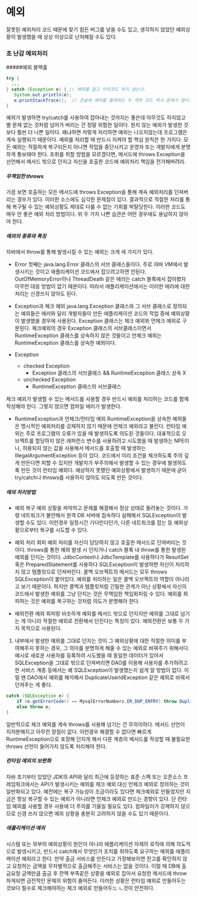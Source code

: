 # 예외
잘못된 예외처리 코드 때문에 찾기 힘든 버그를 낳을 수도 있고, 생각하지 않았던 예외상황이 발생했을 때 상상 이상으로 난처해질 수도 있다.

### 초 난감 예외처리
#####예외 블랙홀 

```JAVA
try {
  ...
} catch (Exception e) { // 예외를 잡고 아무것도 하지 않는다.
   System.out.println(e);
   e.printStackTrace();  // 콘솔에 예외를 출력하는 두 개의 코드 역시 문제가 많다.
}
```
예외가 발생하면 try/catch를 사용하여 잡아내는 것까지는 좋은데 아무것도 하지않고 별 문제 없는 것처럼 넘어가 버리는 건 정말 위험한 일이다. 원치 않는 예외가 발생한 것보다 훨씬 더 나쁜 일이다. 왜냐하면 저렇게 처리하면 예외는 나오지않는데 프로그램은 계속 실행되기 때문이다. 예외를 처리할 때 반드시 지켜야 할 핵심 원칙은 한 가지다. 모든 예외는 적절하게 복구되든지 아니면 작업을 중단시키고 운영자 또는 개발자에게 분명하게 통보돼야 한다. 조취를 취할 방법을 모르겠다면, 메서드에 throws Exception을 선언해서 메서드 밖으로 던지고 자신을 호출한 코드에 예외처리 책임을 전가해버려라.

##### 무책임한 throws
가끔 보면 호출하는 모든 메서드에 throws Exception을 통해 계속 예외처리를 던져버리는 경우가 있다.  이러한 소스에도 심각한 문제점이 있다. 결과적으로 적절한 처리를 통해 복구될 수 있는 예외상황도 제대로 다룰 수 없는 기회를 박탈당한다. 이러한 코드도 매우 안 좋은 예외 처리 방법이다. 위 두 가지 나쁜 습관은 어떤 경우에도 용납하지 않아야 한다.

##### 예외의 종류와 특징
자바에서 throw를 통해 발생시킬 수 있는 예외는 크게 세 가지가 있다.
- Error
첫째는 java.lang.Error 클래스의 서브 클래스들이다. 주로 자바 VM에서 발생시키는 것이고 애플리케이션 코드에서 잡으려고하면 안된다. OutOfMemoryError이나 ThreadDeath 같은 에러는 catch 블록에서 잡아봤자 아무런 대응 방법이 없기 때문이다. 따라서 애플리케이션에서는 이러한 에러에 대한 처리는 신경쓰지 않아도 된다.

- Exception과 체크 예외
java.lang.Exception 클래스와 그 서브 클래스로 정의되는 예외들은 에러와 달리 개발자들이 만든 애플리케이션 코드의 작업 중에 예외상황이 발생했을 경우에 사용된다. Exception 클래스는 체크 예외와 언체크 예외로 구분된다. 체크예외의 경우 Exception 클래스의 서브클래스이면서 RuntimeException 클래스를 상속하지 않은 것들이고 언체크 예외는 RuntimeException 클래스를 상속한 예외이다.
- Exception
	- checked Exception
		- Exception 클래스의 서브클래스 && RuntimeException 클래스 상속 X
	- unchecked Exception
		- RuntimeException 클래스의 서브클래스

체크 예외가 발생할 수 있는 메서드를 사용할 경우 반드시 예외를 처리하는 코드를 함께 작성해야 한다. 그렇지 않으면 컴파일 에러가 발생한다.

- RuntimeException과 언체크/런타임 예외
RuntimeException을 상속한 예외들은 명시적인 예외처리를 강제하지 않기 때문에 언체크 예외라고 불린다. 런타임 예외는 주로 프로그램의 오류가 있을 때 발생하도록 의도된 것들이다. 대표적으로 오브젝트를 할당하지 않은 레퍼런스 변수를 사용하려고 시도했을 때 발생하는 NPE이나, 허용되지 않는 값을 사용해서 메서드를 호출할 때 발생하는 IllegalArgumentException 등이 있다. 코드에서 미리 조건을 체크하도록 주의 깊게 만든다면 피할 수 있지만 개발자가 부주의해서 발생할 수 있는 경우에 발생하도록 만든 것이 런타임 예외다. 예상하지 못했던 예외상황에서 발생하기 때문에 굳이 try/catch나 throws를 사용하지 않아도 되도록 만든 것이다.

##### 예외 처리방법
- 예외 복구
예외 상황을 파악하고 문제를 해결해서 정상 상태로 돌려놓는 것이다. 가령 네트워크가 불안해서 원격 DB 서버에 접속하다 실패해서 SQLException이 발생할 수도 있다. 이런경우 일정시간 기다린다던가, 다른 네트워크를 잡는 등 예외상황으로부터 복구를 시도할 수 있다.

- 예외 처리 회피
예외 처리를 자신이 담당하지 않고 호출한 메서드로 던져버리는 것이다. throws를 통한 예외 발생 시 던지거나 catch 블록 내 throw를 통한 발생된 예외를 던지는 것이다. JdbcContext나 JdbcTemplate를 사용하다가 ResultSet 혹은 PreparedStatement를 사용하다 SQLException이 발생하면 자신이 처리하지 않고 템플릿으로 던져버린다. 콜백 오브젝트의 메서드는 모두 throws SQLException이 붙어있다. 예외를 처리하는 일은 콜백 오브젝트의 역할이 아니라고 보기 때문이다. 하지만 콜백과 템플릿처럼 긴밀한 관계가 아닌 상황에서 자신의 코드에서 발생한 예외를 그냥 던지는 것은 무책임한 책임회피링 수 있다. 예외를 회피하는 것은 예외를 복구하는 것처럼 의도가 분명해야 한다.

- 예외전환
예외 회피랑 비슷하게 예외를 메서드 밖으로 던지지만 예외를 그대로 넘기는 게 아니라 적절한 예외로 전환해서 던진다는 특징이 있다. 예외전환은 보통 두 가지 목적으로 사용된다.
1. 내부에서 발생한 예외를 그대로 던지는 것이 그 예외상황에 대한 적절한 의미를 부여해주지 못하는 경우, 그 의미를 분명하게 해줄 수 있는 예외로 바꿔주기 위해서다.
예시로 새로운 사용자를 등록하려 시도했을 때 동일한 데이터가 있어서 SQLException을 그대로 밖으로 던져버리면 DAO를 이용해 사용자를 추가하려고 한 서비스 계층 등에서는 왜 SQLException이 발생했는지 쉽게 알 방법이 없다. 이럴 땐 DAO에서 예외를 해석해서 DuplicateUserIdException 같은 예외로 바꿔서 던져주는 게 좋다.
```JAVA
catch (SQLException e) {
	if (e.getErrorCode() == MysqlErrorNumbers.ER_DUP_ENTRY) throw DuplicateUserIdException(e); // 중첩예외
	else throw e;
}
```

일반적으로 체크 예외를 계속 throws를 사용해 넘기는 건 무의미하다. 메서드 선언이 지저분해지고 아무런 장점이 없다. 이런경우 해결할 수 없다면 빠르게 RuntimeException으로 포장해 던지게 해서 다른 계층의 메서드를 작성할 때 불필요한 throws 선언이 들어가지 않도록 처리해야 한다.

##### 런타임 예외의 보편화
자바 초기부터 있었던 JDK의 API와 달리 최근에 등장하는 표준 스펙 또는 오픈소스 프레임워크에서는 API가 발생시키는 예외를 체크 예외 대신 언체크 예외로 정의하는 것이 일반화되고 있다. 예전에는 복구 가능성이 조금이라도 있다면 체크예외로 만들었지만 지금은 항상 복구할 수 있는 예외가 아니라면 언체크 예외로 만드는 경향이 있다. 단 런타임 예외를 사용할 경우 사용에 더 주의를 기울일 필요도 있다. 컴파일러가 강제하지 않으므로 신경 쓰지 않으면 예외 상황을 충분히 고려하지 않을 수도 있기 때문이다.

##### 애플리케이션 예외
시스템 또는 외부의 예외상황이 원인이 아니라 애플리케이션 자체의 로직에 의해 의도적으로 발생시키고, 반드시 catch해서 무엇인가 조치를 취하도록 요구하는 예외를 애플리케이션 예외라고 한다.
만약 출금 서비스를 만든다고 가정해보자면 잔고를 확인하지 않고 요청하는 금액을 무차별적으로 출금해주는 서비스는 없을 것이다. 이럴 때 DB에 출금요청 금액만큼 출금 후 잔액 부족같은 상황을 예외로 잡아서 요청한 메서드에 throw하게되면 금전적인 문제의 위험이 줄어든다. 이러한 상황은 런타임 예외로 만들어두는 것보다 필수로 체크해야하는 체크 예외로 만들어두느 ㄴ것이 안전하다.